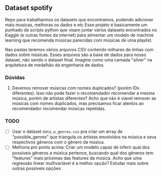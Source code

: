 ## Dataset spotify

Repo para trabalharmos os datasets que encontramos, podendo adicionar mais musicas, melhoras os dados e etc
Esse projeto é basicamente um punhado de scripts python que visam juntar vários datasets encontrados no Kaggle (e outras fontes da internet) para alimentar um modelo de machine learning que recomenda músicas parecidas com músicas de uma playlist.

Nas pastas teremos vários arquivos CSV contendo milhares de linhas com dados sobre músicas. Esses arquivos são a base de dados para nosso dataset, não sendo o dataset final. Imagine como uma camada "silver" na arquitetura de medalhão da engenharia de dados.


### Dúvidas
1. Devemos remover músicas com nomes duplicados? (porém IDs diferentes). Isso não pode fazer o recomendador recomendar a mesma música, porém de artistas diferentes? 
 Acho que não é viavel remover as músicas com nomes duplicados, mas precisamos ficar atentos ao recomendador recomendar músicas repetidas.

### TODO
- [ ] Usar o dataset `data_w_genres.csv` pra criar um array de "possible_genres" que triangula os artistas envolvidos na música e seus respectivos gêneros com o gênero da música.
- [ ] Melhoria pro ponto acima: Criar um modelo capaz de inferir qual dos possíveis gêneros a música pertence, buscando qual dos gêneros tem "features" mais próximas das features da música. Acho que uma regressão linear multivariável é a melhor opção? Estudar mais sobre outras possíveis opções